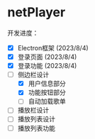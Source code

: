 # netPlayer

开发进度：

- [x] Electron框架 (2023/8/4)
- [x] 登录页面 (2023/8/4)
- [x] 登录功能 (2023/8/4)
- [ ] 侧边栏设计
  - [x] 用户信息部分
  - [x] 功能按钮部分
  - [ ] 自动加载歌单
- [ ] 播放栏设计
- [ ] 播放列表设计
- [ ] 播放列表功能